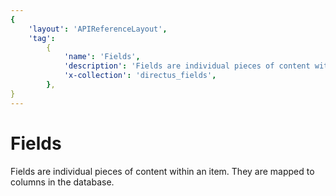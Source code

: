 ```yaml
---
{
    'layout': 'APIReferenceLayout',
    'tag':
        {
            'name': 'Fields',
            'description': 'Fields are individual pieces of content within an item. They are mapped to columns in the database.',
            'x-collection': 'directus_fields',
        },
}
---
```


# Fields

Fields are individual pieces of content within an item. They are mapped to columns in the database.
